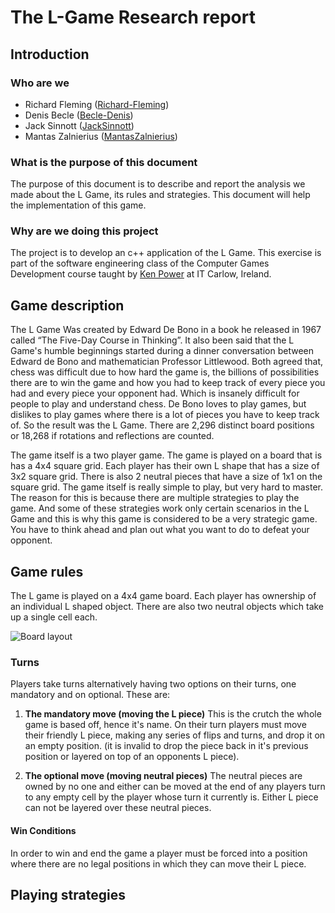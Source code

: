 # The L-Game Research report 
## Introduction

### Who are we
- Richard Fleming ([Richard-Fleming](https://github.com/Richard-Fleming))
- Denis Becle ([Becle-Denis](https://github.com/Becle-Denis))
- Jack Sinnott ([JackSinnott](https://github.com/JackSinnott))
- Mantas Zalnierius ([MantasZalnierius](https://github.com/MantasZalnierius))

### What is the purpose of this document
The purpose of this document is to describe and report the analysis we made about the L Game, its rules and strategies. This document will help the implementation of this game. 

### Why are we doing this project
The project is to develop an c++ application of the L Game. This exercise is part of the software engineering class of the Computer Games Development course taught by [Ken Power](https://github.com/kenpower) at IT Carlow, Ireland. 

## Game description
The L Game Was created by Edward De Bono in a book he released in 1967 called “The Five-Day Course in Thinking”. It also been said that the L Game's humble beginnings started during a dinner conversation between Edward de Bono and mathematician Professor Littlewood. Both agreed that, chess was difficult due to how hard the game is, the billions of possibilities there are to win the game and how you had to keep track of every piece you had and every piece your opponent had. Which is insanely difficult for people to play and understand chess. De Bono loves to play games, but dislikes to play games where there is a lot of pieces you have to keep track of. So the result was the L Game. There are 2,296 distinct board positions or 18,268 if rotations and reflections are counted.

The game itself is a two player game. The game is played on a board that is has a 4x4 square grid. Each player has their own L shape that has a size of 3x2 square grid. There is also 2 neutral pieces that have a size of 1x1 on the square grid. The game itself is really simple to play, but very hard to master. The reason for this is because there are multiple strategies to play the game.  And some of these strategies work only certain scenarios in the L Game and this is why this game is considered to be a very strategic game. You have to think ahead and plan out what you want to do to defeat your opponent. 

## Game rules

The L game is played on a 4x4 game board. Each player has ownership of an individual 
L shaped object. There are also two neutral objects which take up a single cell each.

![Board layout](https://user-images.githubusercontent.com/45257691/69731522-f29a1a80-1121-11ea-93ca-b6e2823e5f05.png)


### Turns

Players take turns alternatively having two options on their turns, one mandatory and on optional. These are:

1. **The mandatory move (moving the L piece)**
  This is the crutch the whole game is based off, hence it's name. On their turn
  players must move their friendly L piece, making any series of flips and turns,
  and drop it on an empty position. (it is invalid to drop the piece back in it's previous 
  position or layered on top of an opponents L piece).

1. **The optional move (moving neutral pieces)**
  The neutral pieces are owned by no one and either can be moved at the end of any players
  turn to any empty cell by the player whose turn it currently is. Either L piece can not be layered over these neutral pieces.

#### Win Conditions

In order to win and end the game a player must be forced into a position where there are
no legal positions in which they can move their L piece.

## Playing strategies
